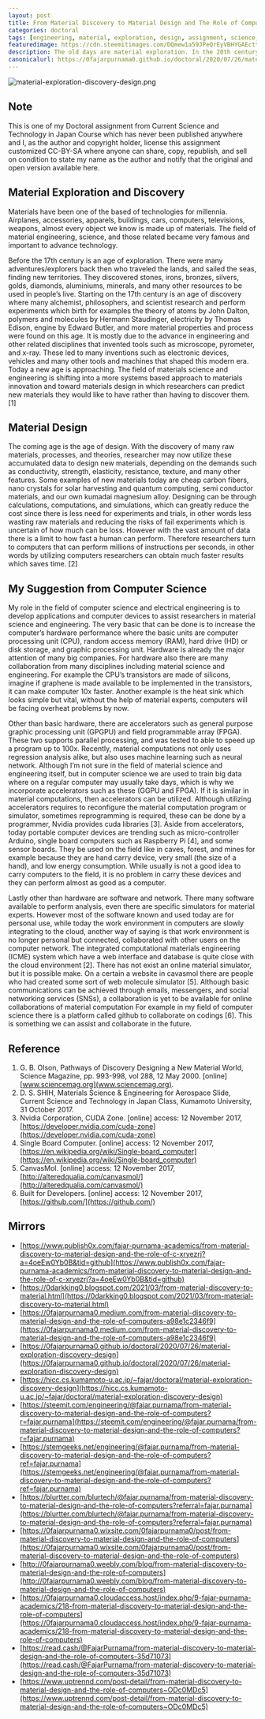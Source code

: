 ```yaml
---
layout: post
title: From Material Discovery to Material Design and The Role of Computers
categories: doctoral
tags: [engineering, material, exploration, design, assignment, science, technology, math]
featuredimage: https://cdn.steemitimages.com/DQmew1a59JPeQrEyVBHYGAEcttBpxeLDFzJtBZddk1cP4sH/material-exploration-discovery-design.png
description: The old days are material exploration. In the 20th century, atoms were discovered by microscope. Today is the age of designing materials.
canonicalurl: https://0fajarpurnama0.github.io/doctoral/2020/07/26/material-exploration-discovery-design
---
```

![material-exploration-discovery-design.png](https://cdn.steemitimages.com/DQmew1a59JPeQrEyVBHYGAEcttBpxeLDFzJtBZddk1cP4sH/material-exploration-discovery-design.png)

## Note

This is one of my Doctoral assignment from Current Science and Technology in Japan Course which has never been published anywhere and I, as the author and copyright holder, license this assignment customized CC-BY-SA where anyone can share, copy, republish, and sell on condition to state my name as the author and notify that the original and open version available here.

## Material Exploration and Discovery

Materials have been one of the based of technologies for millennia. Airplanes, accessories, apparels, buildings, cars, computers, televisions, weapons, almost every object we know is made up of materials. The field of material engineering, science, and those related became very famous and important to advance technology.

Before the 17th century is an age of exploration. There were many adventures/explorers back then who traveled the lands, and sailed the seas, finding new territories. They discovered stones, irons, bronzes, silvers, golds, diamonds, aluminiums, minerals, and many other resources to be used in people’s live. Starting on the 17th century is an age of discovery where many alchemist, philosophers, and scientist research and perform experiments which birth for examples the theory of atoms by John Dalton, polymers and molecules by Hermann Staudinger, electricity by Thomas Edison, engine by Edward Butler, and more material properties and process were found on this age. It is mostly due to the advance in engineering and other related disciplines that invented tools such as microscope, pyrometer, and x-ray. These led to many inventions such as electronic devices, vehicles and many other tools and machines that shaped this modern era. Today a new age is approaching. The field of materials science and engineering is shifting into a more systems based approach to materials innovation and toward materials design in which researchers can predict new materials they would like to have rather than having to discover them. [1]

## Material Design

The coming age is the age of design. With the discovery of many raw materials, processes, and theories, researcher may now utilize these accumulated data to design new materials, depending on the demands such as conductivity, strength, elasticity, resistance, texture, and many other features. Some examples of new materials today are cheap carbon fibers, nano crystals for solar harvesting and quantum computing, semi conductor materials, and our own kumadai magnesium alloy. Designing can be through calculations, computations, and simulations, which can greatly reduce the cost since there is less need for experiments and trials, in other words less wasting raw materials and reducing the risks of fail experiments which is uncertain of how much can be loss. However with the vast amount of data there is a limit to how fast a human can perform. Therefore researchers turn to computers that can perform millions of instructions per seconds, in other words by utilizing computers researchers can obtain much faster results which saves time. [2]

## My Suggestion from Computer Science

My role in the field of computer science and electrical engineering is to develop applications and computer devices to assist researchers in material science and engineering. The very basic that can be done is to increase the computer’s hardware performance where the basic units are computer processing unit (CPU), random access memory (RAM), hard drive (HD) or disk storage, and graphic processing unit. Hardware is already the major attention of many big companies. For hardware also there are many collaboration from many disciplines including material science and engineering. For example the CPU’s transistors are made of silicons, imagine if graphene is made available to be implemented in the transistors, it can make computer 10x faster. Another example is the heat sink which looks simple but vital, without the help of material experts, computers will be facing overheat problems by now.

Other than basic hardware, there are accelerators such as general purpose graphic processing unit (GPGPU) and field programmable array (FPGA). These two supports parallel processing, and was tested to able to speed up a program up to 100x. Recently, material computations not only uses regression analysis alike, but also uses machine learning such as neural network. Although I’m not sure in the field of material science and engineering itself, but in computer science we are used to train big data where on a regular computer may usually take days, which is why we incorporate accelerators such as these (GGPU and FPGA). If it is similar in material computations, then accelerators can be utilized. Although utilizing accelerators requires to reconfigure the material computation program or simulator, sometimes reprogramming is required, these can be done by a programmer, Nvidia provides cuda libraries [3]. Aside from accelerators, today portable computer devices are trending such as micro-controller Arduino, single board computers such as Raspberry Pi [4], and some sensor boards. They be used on the field like in caves, forest, and mines for example because they are hand carry device, very small (the size of a hand), and low energy consumption. While usually is not a good idea to carry computers to the field, it is no problem in carry these devices and they can perform almost as good as a computer.

Lastly other than hardware are software and network. There many software available to perform analysis, even there are specific simulators for material experts. However most of the software known and used today are for personal use, while today the work environment in computers are slowly integrating to the cloud, another way of saying is that work environment is no longer personal but connected, collaborated with other users on the computer network. The integrated computational materials engineering (ICME) system which have a web interface and database is quite close with the cloud environment [2]. There has not exist an online material simulator, but it is possible make. On a certain a website in cavasmol there are people who had created some sort of web molecule simulator [5]. Although basic communications can be achieved through emails, messengers, and social networking services (SNSs), a collaboration is yet to be available for online collaborations of material computation For example in my field of computer science there is a platform called github to collaborate on codings [6]. This is something we can assist and collaborate in the future.

## Reference

1.  G. B. Olson, Pathways of Discovery Designing a New Material World, Science Magazine, pp. 993-998, vol 288, 12 May 2000\. [online] [www.sciencemag.org](www.sciencemag.org).
2.  D. S. SHIH, Materials Science & Engineering for Aerospace Slide, Current Science and Technology in Japan Class, Kumamoto University, 31 October 2017.
3.  Nvidia Corporation, CUDA Zone. [online] access: 12 November 2017, [https://developer.nvidia.com/cuda-zone](https://developer.nvidia.com/cuda-zone)
4.  Single Board Computer. [online] access: 12 November 2017, [https://en.wikipedia.org/wiki/Single-board_computer](https://en.wikipedia.org/wiki/Single-board_computer)
5.  CanvasMol. [online] access: 12 November 2017, [http://alteredqualia.com/canvasmol/](http://alteredqualia.com/canvasmol/)
6.  Built for Developers. [online] access: 12 November 2017, [https://github.com/](https://github.com/)

## Mirrors

*   [https://www.publish0x.com/fajar-purnama-academics/from-material-discovery-to-material-design-and-the-role-of-c-xryezrj?a=4oeEw0Yb0B&tid=github](https://www.publish0x.com/fajar-purnama-academics/from-material-discovery-to-material-design-and-the-role-of-c-xryezrj?a=4oeEw0Yb0B&tid=github)
*   [https://0darkking0.blogspot.com/2021/03/from-material-discovery-to-material.html](https://0darkking0.blogspot.com/2021/03/from-material-discovery-to-material.html)
*   [https://0fajarpurnama0.medium.com/from-material-discovery-to-material-design-and-the-role-of-computers-a98e1c2346f9](https://0fajarpurnama0.medium.com/from-material-discovery-to-material-design-and-the-role-of-computers-a98e1c2346f9)
*   [https://0fajarpurnama0.github.io/doctoral/2020/07/26/material-exploration-discovery-design](https://0fajarpurnama0.github.io/doctoral/2020/07/26/material-exploration-discovery-design)
*   [https://hicc.cs.kumamoto-u.ac.jp/~fajar/doctoral/material-exploration-discovery-design](https://hicc.cs.kumamoto-u.ac.jp/~fajar/doctoral/material-exploration-discovery-design)
*   [https://steemit.com/engineering/@fajar.purnama/from-material-discovery-to-material-design-and-the-role-of-computers?r=fajar.purnama](https://steemit.com/engineering/@fajar.purnama/from-material-discovery-to-material-design-and-the-role-of-computers?r=fajar.purnama)
*   [https://stemgeeks.net/engineering/@fajar.purnama/from-material-discovery-to-material-design-and-the-role-of-computers?ref=fajar.purnama](https://stemgeeks.net/engineering/@fajar.purnama/from-material-discovery-to-material-design-and-the-role-of-computers?ref=fajar.purnama)
*   [https://blurtter.com/blurtech/@fajar.purnama/from-material-discovery-to-material-design-and-the-role-of-computers?referral=fajar.purnama](https://blurtter.com/blurtech/@fajar.purnama/from-material-discovery-to-material-design-and-the-role-of-computers?referral=fajar.purnama)
*   [https://0fajarpurnama0.wixsite.com/0fajarpurnama0/post/from-material-discovery-to-material-design-and-the-role-of-computers](https://0fajarpurnama0.wixsite.com/0fajarpurnama0/post/from-material-discovery-to-material-design-and-the-role-of-computers)
*   [http://0fajarpurnama0.weebly.com/blog/from-material-discovery-to-material-design-and-the-role-of-computers](http://0fajarpurnama0.weebly.com/blog/from-material-discovery-to-material-design-and-the-role-of-computers)
*   [https://0fajarpurnama0.cloudaccess.host/index.php/9-fajar-purnama-academics/218-from-material-discovery-to-material-design-and-the-role-of-computers](https://0fajarpurnama0.cloudaccess.host/index.php/9-fajar-purnama-academics/218-from-material-discovery-to-material-design-and-the-role-of-computers)
*   [https://read.cash/@FajarPurnama/from-material-discovery-to-material-design-and-the-role-of-computers-35d71073](https://read.cash/@FajarPurnama/from-material-discovery-to-material-design-and-the-role-of-computers-35d71073)
*   [https://www.uptrennd.com/post-detail/from-material-discovery-to-material-design-and-the-role-of-computers~ODc0MDc5](https://www.uptrennd.com/post-detail/from-material-discovery-to-material-design-and-the-role-of-computers~ODc0MDc5)